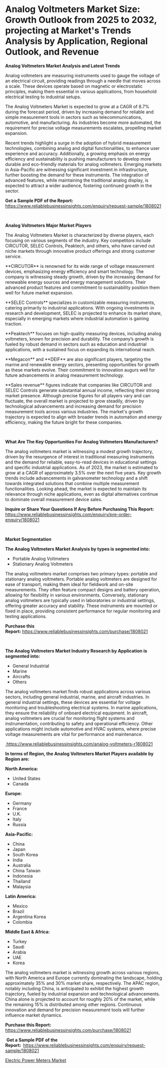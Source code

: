 <p><h1>Analog Voltmeters Market Size: Growth Outlook from 2025 to 2032, projecting at Market's Trends Analysis by Application, Regional Outlook, and Revenue</h1></p><p><strong>Analog Voltmeters Market Analysis and Latest Trends</strong></p>
<p><p>Analog voltmeters are measuring instruments used to gauge the voltage of an electrical circuit, providing readings through a needle that moves across a scale. These devices operate based on magnetic or electrostatic principles, making them essential in various applications, from household electrical testing to industrial setups.</p><p>The Analog Voltmeters Market is expected to grow at a CAGR of 8.7% during the forecast period, driven by increasing demand for reliable and simple measurement tools in sectors such as telecommunications, automotive, and manufacturing. As industries become more automated, the requirement for precise voltage measurements escalates, propelling market expansion.</p><p>Recent trends highlight a surge in the adoption of hybrid measurement technologies, combining analog and digital functionalities, to enhance user experience and accuracy. Additionally, a growing emphasis on energy efficiency and sustainability is pushing manufacturers to develop more durable and eco-friendly materials for analog voltmeters. Emerging markets in Asia-Pacific are witnessing significant investment in infrastructure, further boosting the demand for these instruments. The integration of advanced features, while maintaining the traditional analog display, is expected to attract a wider audience, fostering continued growth in the sector.</p></p>
<p><strong>Get a Sample PDF of the Report:&nbsp;</strong> <a href="https://www.reliablebusinessinsights.com/enquiry/request-sample/1808021?utm_campaign=2244&utm_medium=2&utm_source=Github&utm_content=ia&utm_term=19022025&utm_id=analog-voltmeters">https://www.reliablebusinessinsights.com/enquiry/request-sample/1808021</a></p>
<p>&nbsp;</p>
<p><strong>Analog Voltmeters Major Market Players</strong></p>
<p><p>The Analog Voltmeters Market is characterized by diverse players, each focusing on various segments of the industry. Key competitors include CIRCUTOR, SELEC Controls, Peaktech, and others, who have carved out niche markets through innovative product offerings and strong customer service.</p><p>**CIRCUTOR** is renowned for its wide range of voltage measurement devices, emphasizing energy efficiency and smart technology. The company is witnessing steady growth, driven by the increasing demand for renewable energy sources and energy management solutions. Their advanced product features and commitment to sustainability position them well for future market expansion.</p><p>**SELEC Controls** specializes in customizable measuring instruments, catering primarily to industrial applications. With ongoing investments in research and development, SELEC is projected to enhance its market share, especially in emerging markets where industrial automation is gaining traction.</p><p>**Peaktech** focuses on high-quality measuring devices, including analog voltmeters, known for precision and durability. The company’s growth is fueled by robust demand in sectors such as education and industrial applications, with a sustained focus on expanding its international reach.</p><p>**Megacon** and **DEIF** are also significant players, targeting the marine and renewable energy sectors, presenting opportunities for growth as these markets evolve. Their commitment to innovation augurs well for future advancements in analog measurement technology.</p><p>**Sales revenue** figures indicate that companies like CIRCUTOR and SELEC Controls generate substantial annual income, reflecting their strong market presence. Although precise figures for all players vary and can fluctuate, the overall market is projected to grow steadily, driven by technological advancements and increasing demand for precision measurement tools across various industries. The market's growth trajectory is expected to align with broader trends in automation and energy efficiency, making the future bright for these companies.</p></p>
<p>&nbsp;</p>
<p><strong>What Are The Key Opportunities For Analog Voltmeters Manufacturers?</strong></p>
<p><p>The analog voltmeters market is witnessing a modest growth trajectory, driven by the resurgence of interest in traditional measuring instruments and the demand for reliable, easy-to-read devices in educational settings and specific industrial applications. As of 2023, the market is estimated to grow at a CAGR of approximately 3.5% over the next five years. Key growth trends include advancements in galvanometer technology and a shift towards integrated solutions that combine multiple measurement functionalities. Looking ahead, the market is expected to maintain its relevance through niche applications, even as digital alternatives continue to dominate overall measurement device sales.</p></p>
<p><strong>Inquire or Share Your Questions If Any Before Purchasing This Report:</strong> <a href="https://www.reliablebusinessinsights.com/enquiry/pre-order-enquiry/1808021?utm_campaign=2244&utm_medium=2&utm_source=Github&utm_content=ia&utm_term=19022025&utm_id=analog-voltmeters">https://www.reliablebusinessinsights.com/enquiry/pre-order-enquiry/1808021</a></p>
<p>&nbsp;</p>
<p><strong>Market Segmentation</strong></p>
<p><strong>The Analog Voltmeters Market Analysis by types is segmented into:</strong></p>
<p><ul><li>Portable Analog Voltmeters</li><li>Stationary Analog Voltmeters</li></ul></p>
<p><p>The analog voltmeters market comprises two primary types: portable and stationary analog voltmeters. Portable analog voltmeters are designed for ease of transport, making them ideal for fieldwork and on-site measurements. They often feature compact designs and battery operation, allowing for flexibility in various environments. Conversely, stationary analog voltmeters are typically used in laboratories or industrial settings, offering greater accuracy and stability. These instruments are mounted or fixed in place, providing consistent performance for regular monitoring and testing applications.</p></p>
<p><strong>Purchase this Report:&nbsp;</strong><a href="https://www.reliablebusinessinsights.com/purchase/1808021?utm_campaign=2244&utm_medium=2&utm_source=Github&utm_content=ia&utm_term=19022025&utm_id=analog-voltmeters">https://www.reliablebusinessinsights.com/purchase/1808021</a></p>
<p>&nbsp;</p>
<p><strong>The Analog Voltmeters Market Industry Research by Application is segmented into:</strong></p>
<p><ul><li>General Industrial</li><li>Marine</li><li>Aircrafts</li><li>Others</li></ul></p>
<p><p>The analog voltmeters market finds robust applications across various sectors, including general industrial, marine, and aircraft industries. In general industrial settings, these devices are essential for voltage monitoring and troubleshooting electrical systems. In marine applications, they ensure the reliability of onboard electrical equipment. In aircraft, analog voltmeters are crucial for monitoring flight systems and instrumentation, contributing to safety and operational efficiency. Other applications might include automotive and HVAC systems, where precise voltage measurements are vital for performance and maintenance.</p></p>
<p><a href="https://www.reliablebusinessinsights.com/analog-voltmeters-r1808021?utm_campaign=2244&utm_medium=2&utm_source=Github&utm_content=ia&utm_term=19022025&utm_id=analog-voltmeters">&nbsp;https://www.reliablebusinessinsights.com/analog-voltmeters-r1808021</a></p>
<p><strong>In terms of Region, the Analog Voltmeters Market Players available by Region are:</strong></p>
<p>
    <p> <strong> North America: </strong>
        <ul>
            <li>United States</li>
            <li>Canada</li>
        </ul>
        </p> 
    <p> <strong> Europe: </strong>
        <ul>
            <li>Germany</li>
            <li>France</li>
            <li>U.K.</li>
            <li>Italy</li>
            <li>Russia</li>
        </ul>
        </p> 
    <p> <strong> Asia-Pacific: </strong>
        <ul>
            <li>China</li>
            <li>Japan</li>
            <li>South Korea</li>
            <li>India</li>
            <li>Australia</li>
            <li>China Taiwan</li>
            <li>Indonesia</li>
            <li>Thailand</li>
            <li>Malaysia</li>
        </ul>
        </p> 
    <p> <strong> Latin America: </strong>
        <ul>
            <li>Mexico</li>
            <li>Brazil</li>
            <li>Argentina Korea</li>
            <li>Colombia</li>
        </ul>
        </p> 
    <p> <strong> Middle East & Africa: </strong>
        <ul>
            <li>Turkey</li>
            <li>Saudi</li>
            <li>Arabia</li>
            <li>UAE</li>
            <li>Korea</li>
        </ul>
    </p>
    </p>
<p><p>The analog voltmeters market is witnessing growth across various regions, with North America and Europe currently dominating the landscape, holding approximately 35% and 30% market share, respectively. The APAC region, notably including China, is anticipated to exhibit the highest growth trajectory, fueled by industrial expansion and technological advancements. China alone is projected to account for roughly 20% of the market, while the remaining 15% is distributed among other regions. Continuous innovation and demand for precision measurement tools will further influence market dynamics.</p></p>
<p><strong>Purchase this Report: </strong><a href="https://www.reliablebusinessinsights.com/purchase/1808021?utm_campaign=2244&utm_medium=2&utm_source=Github&utm_content=ia&utm_term=19022025&utm_id=analog-voltmeters">https://www.reliablebusinessinsights.com/purchase/1808021</a></p>
<p>&nbsp;<strong>Get a Sample PDF of the Report:&nbsp;&nbsp;</strong><a href="https://www.reliablebusinessinsights.com/enquiry/request-sample/1808021?utm_campaign=2244&utm_medium=2&utm_source=Github&utm_content=ia&utm_term=19022025&utm_id=analog-voltmeters">https://www.reliablebusinessinsights.com/enquiry/request-sample/1808021</a></p>
<p><strong></strong></p>
<p><p><a href="https://github.com/steidmindy199393/Market-Research-Report-List-1/blob/main/electric-power-meters-market.md?utm_campaign=2244&utm_medium=2&utm_source=Github&utm_content=ia&utm_term=19022025&utm_id=analog-voltmeters">Electric Power Meters Market</a></p></p>